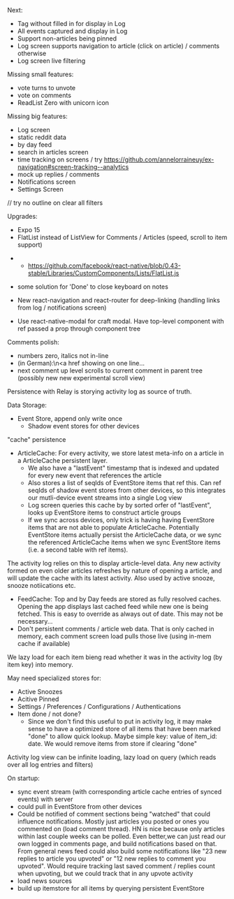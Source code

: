 Next:
* Tag without filled in for display in Log
* All events captured and display in Log
* Support non-articles being pinned
* Log screen supports navigation to article (click on article) /
comments otherwise
* Log screen live filtering

Missing small features:
* vote turns to unvote
* vote on comments
* ReadList Zero with unicorn icon

Missing big features:
* Log screen
* static reddit data
* by day feed
* search in articles screen
* time tracking on screens / try https://github.com/annelorraineuy/ex-navigation#screen-tracking--analytics
* mock up replies / comments
* Notifications screen
* Settings Screen

// try no outline on clear all filters

Upgrades:
* Expo 15
* FlatList instead of ListView for Comments / Articles (speed, scroll
to item support)
 -  - https://github.com/facebook/react-native/blob/0.43-stable/Libraries/CustomComponents/Lists/FlatList.js
 * some solution for 'Done' to close keyboard on notes
 * New react-navigation and react-router for deep-linking (handling
 links from log / notifications screen)

* Use react-native-modal for craft modal. Have top-level component
  with ref passed a prop through component tree

Comments polish:
 * numbers zero, italics not in-line 
 * (in German):\n<a href showing on one line...
 * next comment up level scrolls to current comment in parent tree
 (possibly new new experimental scroll view)

Persistence with Relay is storying activity log as source of truth.

Data Storage:
- Event Store, append only write once
  - Shadow event stores for other devices

"cache" persistence
 - ArticleCache: For every activity, we store latest meta-info on a article in a
 ArticleCache persistent layer.
   - We also have a "lastEvent" timestamp that is indexed and updated
   for every new event that references the article
   - Also stores a list of seqIds of EventStore items that ref
   this. Can ref seqIds of shadow event stores from other devices, so
   this integrates our mutli-device event streams into a single Log view
   - Log screen queries this cache by by sorted orfer of "lastEvent",
   looks up EventStore items to construct article groups
   - If we sync across devices, only trick is having having EventStore
     items that are not able to populate ArticleCache. Potentially
     EventStore items actually persist the ArticleCache data, or we
     sync the referenced ArticleCache items when we sync EventStore
     items (i.e. a second table with ref items).

The activity log relies on this to
   display article-level data. Any new activity formed on even older
   articles refreshes by nature of opening a article, and will update
   the cache with its latest activity. Also used by active snooze,
   snooze notiications etc.
 - FeedCache: Top and by Day feeds are stored as fully resolved
   caches. Opening the app displays last cached feed while new one is
   being fetched. This is easy to override as always out of date. This
   may not be necessary...
 - Don't persistent comments / article web data. That is only cached
   in memory, each comment screen load pulls those live (using in-mem
   cache if available)

We lazy load for each item bieng read whether it was in the activity
log (by item key) into memory.

May need specialized stores for:
- Active Snoozes
- Acitive Pinned
- Settings / Preferences / Configurations / Authentications
- Item done / not done?
   - Since we don't find this useful to put in activity log, it may
     make sense to have a optimized store of all items that have been
     marked "done" to allow quick lookup. Maybe simple key: value of
     item_id: date. We would remove items from store if clearing "done"


Activity log view can be infinite loading, lazy load on query (which
reads over all log entries and filters)

On startup:
- sync event stream (with corresponding article cache entries of
  synced events) with server
 - could pull in EventStore from other devices
 - Could be notified of comment sections being "watched" that could
   influence notifications. Mostly just articles you posted or ones
   you commented on (load comment thread). HN is nice because only
   articles within last couple weeks can be polled. Even better,we can
   just read our own logged in comments page, and build notifications
   based on that. From general news feed could also build some
   notifications like "23 new replies to article you upvoted" or "12
   new replies to comment you upvoted". Would require tracking last
   saved comment / replies count when upvoting, but we could track
   that in any upvote activity
- load news sources
- build up itemstore for all items by querying persistent EventStore
